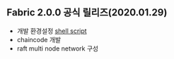 ## Fabric 2.0.0 공식 릴리즈(2020.01.29)

- 개발 환경설정 [shell script](https://github.com/eodahee/blockchain/tree/master/code/fabric/v2.0.0)
- chaincode 개발
- raft multi node network 구성
